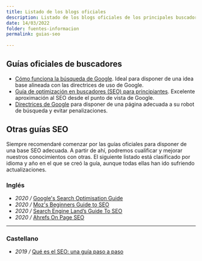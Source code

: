 ```yaml
---
title: Listado de los blogs oficiales
description: Listado de los blogs oficiales de los principales buscadores
date: 14/03/2022
folder: fuentes-informacion
permalink: guias-seo
  
---
```


## Guías oficiales de buscadores

- [Cómo funciona la búsqueda de Google](https://developers.google.com/search/docs/beginner/how-search-works?hl=es). Ideal para disponer de una idea base alineada con las directrices de uso de Google.
- [Guía de optimización en buscadores (SEO) para principiantes](https://developers.google.com/search/docs/beginner/seo-starter-guide?hl=es). Excelente aproximación al SEO desde el punto de vista de Google.
- [Directrices de Google](https://developers.google.com/search/docs/advanced/guidelines/overview?hl=es) para disponer de una página adecuada a su robot de búsqueda y evitar penalizaciones.

## Otras guías SEO

Siempre recomendaré comenzar por las guías oficiales para disponer de una base SEO adecuada. A partir de ahí, podremos cualificar y mejorar nuestros conocimientos con otras. El siguiente listado está clasificado por idioma y año en el que se creó la guía, aunque todas ellas han ido sufriendo actualizaciones.

### Inglés 

-   _2020 /_  [Google's Search Optimisation Guide](https://static.googleusercontent.com/media/www.google.com/en//webmasters/docs/search-engine-optimization-starter-guide.pdf)
-   _2020 /_  [Moz's Beginners Guide to SEO](https://moz.com/beginners-guide-to-seo)
-   _2020 /_  [Search Engine Land’s Guide To SEO](http://searchengineland.com/guide/seo)
-   _2020 /_  [Ahrefs On Page SEO](https://ahrefs.com/blog/on-page-seo/)

----------

### Castellano

-   _2019 /_  [Qué es el SEO: una guía paso a paso](https://neilpatel.com/es/que-es-seo-una-guia-paso-a-paso/)
<!--stackedit_data:
eyJoaXN0b3J5IjpbLTEzNTMxNTMwNV19
-->